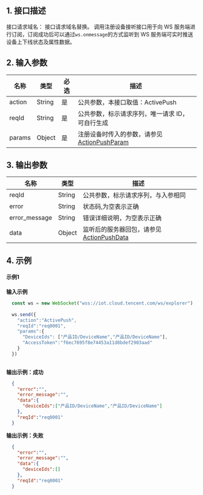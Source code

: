 ## 1. 接口描述
接口请求域名： 接口请求域名替换。
调用注册设备接听接口用于向 WS 服务端进行订阅，订阅成功后可以通过`ws.onmessage`的方式监听到 WS 服务端可实时推送设备上下线状态及属性数据。

## 2. 输入参数 

|名称|类型|必选|描述|
|---|---|---|---|
|action|String|是|公共参数，本接口取值：ActivePush|
|reqId|String|是|公共参数，标示请求序列，唯一请求 ID，可自行生成|
|params|Object |是|注册设备时传入的参数，请参见 [ActionPushParam](https://cloud.tencent.com/document/product/1081/40780#ActionPushParam)|

## 3. 输出参数 

|名称|类型|描述|
|---|---|---|
|reqId|String|公共参数，标示请求序列，与入参相同|
|error|String|状态码,为空表示正确|
|error_message|String|错误详细说明，为空表示正确|
|data|Object|监听后的服务器回包，请参见  [ActionPushData](https://cloud.tencent.com/document/product/1081/40780#ActionPushData)|

## 4. 示例
#### 示例1
**输入示例**
```js
  const ws = new WebSocket("wss://iot.cloud.tencent.com/ws/explorer")
  
  ws.send({
    "action":"ActivePush",
    "reqId":"req0001",
    "params":{
      "DeviceIds": ["产品ID/DeviceName","产品ID/DeviceName"],
      "AccessToken":"f6ec7695f8e74453a11d8bdef2903aad"
    }
  })
  
```
**输出示例：成功**
```json
  {
    "error":"",
    "error_message":"",
    "data":{
      "deviceIds":["产品ID/DeviceName","产品ID/DeviceName"]
    },
    "reqId":"req0001"
  }
```
**输出示例：失败**
```json
  {
    "error":"",
    "error_message":"",
    "data":{
      "deviceIds":[]
    },
    "reqId":"req0001"
  }
```

